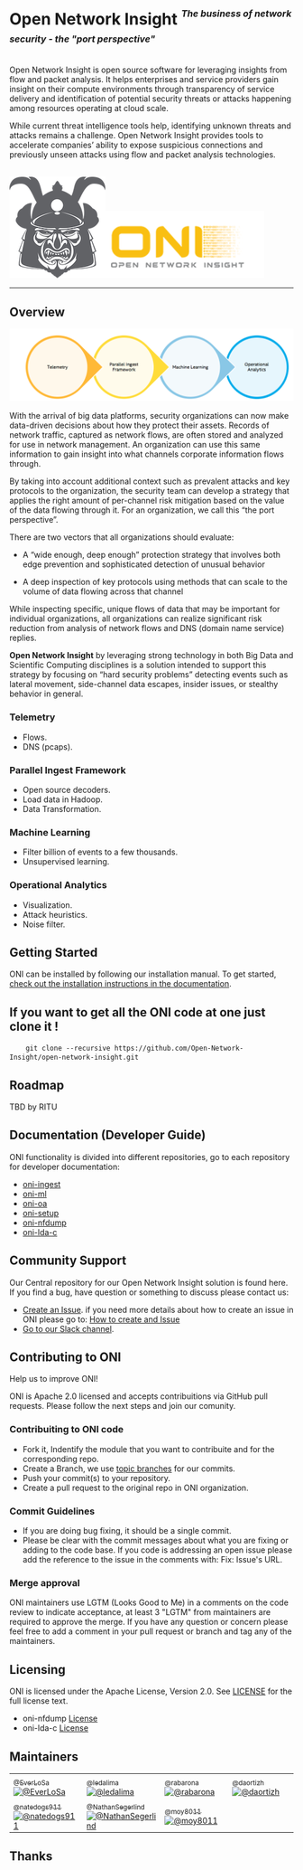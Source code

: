 # **Open Network Insight**   <sup><sup><sub>_The business of network security - the "port perspective"_</sub></sup></sup>

Open Network Insight is open source software for leveraging insights from flow and packet analysis. It helps enterprises and service providers gain insight on their compute environments through transparency of service delivery and identification of potential security threats or attacks happening among resources operating at cloud scale.

While current threat intelligence tools help, identifying unknown threats and attacks remains a challenge. Open Network Insight provides tools to accelerate companies’ ability to expose suspicious connections and previously unseen attacks using flow and packet analysis technologies. 
<br><br>

![oni logo](docs/oni-guy.png "ONI")![](docs/oni-logo.png "ONI")

----

## **Overview**
![oni approach](docs/oni-approach.png "ONI Approach")

With the arrival of big data platforms, security organizations can now make data-driven decisions about how they protect their assets.  Records of network traffic, captured as network flows, are often stored and analyzed for use in network management.  An organization can use this same information to gain insight into what channels corporate information flows through. 

By taking into account additional context such as prevalent attacks and key protocols to the organization, the security team can develop a strategy that applies the right amount of per-channel risk mitigation based on the value of the data flowing through it.  For an organization, we call this “the port perspective”. 

There are two vectors that all organizations should evaluate:

 * A “wide enough, deep enough” protection strategy that involves both edge prevention and sophisticated detection of unusual behavior

 * A deep inspection of key protocols using methods that can scale to the volume of data flowing across that channel

While inspecting specific, unique flows of data that may be important for individual organizations, all organizations can realize significant risk reduction from analysis of network flows and DNS (domain name service) replies.

**Open Network Insight**  by leveraging strong technology in both Big Data and Scientific Computing disciplines is a solution intended to support this strategy by focusing on “hard security problems” detecting events such as lateral movement, side-channel data escapes, insider issues, or stealthy behavior in general.  

 
### **Telemetry**
* Flows.
* DNS (pcaps).

### **Parallel Ingest Framework**
* Open source decoders.
* Load data in Hadoop.
* Data Transformation.


### **Machine Learning**
* Filter billion of events to a few thousands.
* Unsupervised learning.

### **Operational Analytics**
* Visualization.
* Attack heuristics.
* Noise filter.


## **Getting Started**

ONI can be installed by following our installation manual. To get started, [check out the installation instructions in the documentation](https://github.com/Open-Network-Insight/open-network-insight/wiki).


## If you want to get all the ONI code at one just clone it !
        git clone --recursive https://github.com/Open-Network-Insight/open-network-insight.git

## **Roadmap**

TBD by RITU

## **Documentation (Developer Guide)**

ONI functionality is divided into different repositories, go to each repository for developer documentation:

* [oni-ingest](https://github.com/Open-Network-Insight/oni-ingest)
* [oni-ml](https://github.com/Open-Network-Insight/oni-ml)
* [oni-oa](https://github.com/Open-Network-Insight/oni-oa)
* [oni-setup](https://github.com/Open-Network-Insight/oni-setup)
* [oni-nfdump](https://github.com/Open-Network-Insight/oni-nfdump)
* [oni-lda-c](https://github.com/Open-Network-Insight/oni-lda-c)

## **Community Support**

Our Central repository for our Open Network Insight solution is found here. If you find a bug, have question or something to discuss please contact us:

* [Create an Issue](https://github.com/Open-Network-Insight/open-network-insight/issues). if you need more details about how to create an issue in ONI please go to: [How to create and Issue](ISSUES.md)
* [Go to our Slack channel](https://opennetworkinsights.slack.com/messages/general/). 

## **Contributing to ONI**

Help us to improve ONI!

ONI is Apache 2.0 licensed and accepts contribuitions via GitHub pull requests. Please follow the next steps
and join our comunity.

### **Contribuiting to ONI code**

* Fork it, Indentify the module that you want to contribuite and for the corresponding repo.
* Create a Branch, we use [topic branches](https://git-scm.com/book/en/v2/Git-Branching-Branching-Workflows#Topic-Branches) for our commits. 
* Push your commit(s) to your repository.
* Create a pull request to the original repo in ONI organization.

### **Commit Guidelines**

* If you are doing bug fixing, it should be a single commit.
* Please be clear with the commit messages about what you are fixing or adding to the code base. If you code is addressing an open issue please add the reference to the issue in the comments with: Fix: Issue's URL. 


### **Merge approval**

ONI maintainers use LGTM (Looks Good to Me) in a comments on the code review to indicate acceptance, 
at least 3 "LGTM" from maintainers are required to approve the merge. If you have any question or concern please feel free to add a comment in your pull request or branch and tag any of the maintainers.


## **Licensing**

ONI is licensed under the Apache License, Version 2.0. See [LICENSE](LICENSE) for the full license text.

* oni-nfdump [License](https://github.com/Open-Network-Insight/oni-nfdump/blob/master/BSD-license.txt)
* oni-lda-c [License](https://github.com/Open-Network-Insight/oni-lda-c/blob/1.0.1/license.txt)

## **Maintainers**

<table border="0" cellspacing="0" cellpadding="0">
        <tr>
                <td width="125"><a href="https://github.com/EverLoSa"><sub>@EverLoSa</sub><img src="https://avatars.githubusercontent.com/EverLosa" alt="@EverLoSa"></a></td>
                <td width="125"><a href="https://github.com/ledalima"><sub>@ledalima</sub><img src="https://avatars.githubusercontent.com/ledalima" alt="@ledalima"></a></td>
                <td width="125"><a href="https://github.com/rabarona "><sub>@rabarona</sub><img src="https://avatars.githubusercontent.com/rabarona " alt="@rabarona"></a></td>
                <td width="125"><a href="https://github.com/daortizh "><sub>@daortizh</sub><img src="https://avatars.githubusercontent.com/daortizh " alt="@daortizh"></a></td>   	
        </tr>
        <tr> 
                <td width="125"><a href="https://github.com/natedogs911 "><sub>@natedogs911</sub><img src="https://avatars.githubusercontent.com/natedogs911" alt="@natedogs911"></a></td>
                <td width="125"><a href="https://github.com/NathanSegerlind "><sub>@NathanSegerlind </sub><img src="https://avatars.githubusercontent.com/NathanSegerlind " alt="@NathanSegerlind"></a></td>
                <td width="125"><a href="https://github.com/moy8011"><sub>@moy8011</sub><img src="https://avatars.githubusercontent.com/moy8011" alt="@moy8011"></a></td>
        </tr>
</table>


## Thanks
